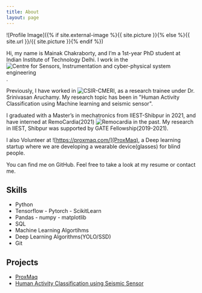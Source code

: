 ```yaml
---
title: About
layout: page
---
```

![Profile Image]({% if site.external-image %}{{ site.picture }}{% else %}{{ site.url }}/{{ site.picture }}{% endif %})

Hi, my name is Mainak Chakraborty, and I’m a 1st-year PhD student  at Indian Institute of Technology Delhi. I work in the ![Centre for Sensors, Instrumentation and cyber-physical system engineering](https://sense.iitd.ac.in/content/about-us).


Previously, I have worked in ![CSIR-CMERI](https://www.cmeri.res.in/department/robotics-and-automation), as a research trainee under Dr. Srinivasan Aruchamy. My research topic has been in "Human Activity Classification using Machine learning and seismic sensor". 

I graduated with a Master’s in mechatronics from IIEST-Shibpur in 2021, and have interned at RemoCardia(2021) ![Remocardia](https://remo.care/) in the past. My research in IIEST, Shibpur was supported by GATE Fellowship(2019-2021).

I also Volunteer at ![https://proxmaq.com/](ProxMaq), a Deep learning startup where we are developing a wearable device(glasses) for blind people. 

You can find me on GitHub. Feel free to take a look at my resume or contact me.

<h2>Skills</h2>

<ul class="skill-list">
	<li>Python</li>
	<li>Tensorflow - Pytorch - ScikitLearn</li>
	<li>Pandas - numpy - matplotlib</li>
	<li>SQL</li>
	<li>Machine Learning Algortihms</li>
	<li>Deep Learning Algorithms(YOLO/SSD)</li>
	<li>Git</li>
</ul>

<h2>Projects</h2>

<ul>
	<li><a href="https://github.com/ProxMaq/ProxVision">ProxMaq</a></li>
	<li><a href="https://github.com/Mainak1792/Human_Activity_Recognition_using_seismic_sensor"> Human Activity Classification using Seismic Sensor</a></li>
</ul>

